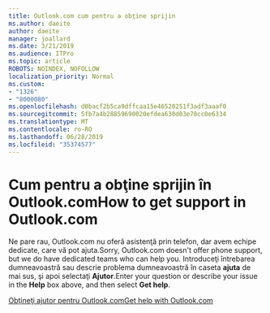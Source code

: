 ```yaml
---
title: Outlook.com cum pentru a obţine sprijin
ms.author: daeite
author: daeite
manager: joallard
ms.date: 3/21/2019
ms.audience: ITPro
ms.topic: article
ROBOTS: NOINDEX, NOFOLLOW
localization_priority: Normal
ms.custom:
- "1326"
- "8000080"
ms.openlocfilehash: d0bacf2b5ca9dffcaa15e46520251f3adf3aaaf0
ms.sourcegitcommit: 5fb7a4b28859690020efdea630d03e70cc0e6334
ms.translationtype: MT
ms.contentlocale: ro-RO
ms.lasthandoff: 06/28/2019
ms.locfileid: "35374577"
---
```

# <a name="how-to-get-support-in-outlookcom"></a><span data-ttu-id="21491-102">Cum pentru a obţine sprijin în Outlook.com</span><span class="sxs-lookup"><span data-stu-id="21491-102">How to get support in Outlook.com</span></span>

<span data-ttu-id="21491-103">Ne pare rau, Outlook.com nu oferă asistenţă prin telefon, dar avem echipe dedicate, care vă pot ajuta.</span><span class="sxs-lookup"><span data-stu-id="21491-103">Sorry, Outlook.com doesn't offer phone support, but we do have dedicated teams who can help you.</span></span>
<span data-ttu-id="21491-104">Introduceţi întrebarea dumneavoastră sau descrie problema dumneavoastră în caseta **ajuta** de mai sus, şi apoi selectaţi **Ajutor**.</span><span class="sxs-lookup"><span data-stu-id="21491-104">Enter your question or describe your issue in the **Help** box above, and then select **Get help**.</span></span>

[<span data-ttu-id="21491-105">Obţineţi ajutor pentru Outlook.com</span><span class="sxs-lookup"><span data-stu-id="21491-105">Get help with Outlook.com</span></span>](https://support.office.com/article/40676ad0-c831-45ac-a023-5be633be798d)
